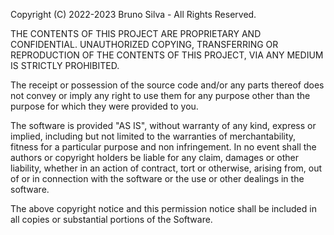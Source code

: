 Copyright (C) 2022-2023 Bruno Silva - All Rights Reserved.

THE CONTENTS OF THIS PROJECT ARE PROPRIETARY AND CONFIDENTIAL.
UNAUTHORIZED COPYING, TRANSFERRING OR REPRODUCTION OF THE CONTENTS OF THIS PROJECT, VIA ANY MEDIUM
IS STRICTLY PROHIBITED.

The receipt or possession of the source code and/or any parts thereof does not convey or imply any
right to use them for any purpose other than the purpose for which they were provided to you.

The software is provided "AS IS", without warranty of any kind, express or implied, including but
not limited to the warranties of merchantability, fitness for a particular purpose and non
infringement. In no event shall the authors or copyright holders be liable for any claim, damages
or other liability, whether in an action of contract, tort or otherwise, arising from, out of or in
connection with the software or the use or other dealings in the software.

The above copyright notice and this permission notice shall be included in all copies or
substantial portions of the Software.
